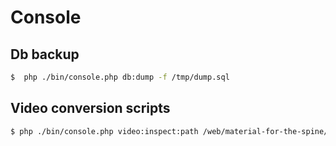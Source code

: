 # Console

## Db backup

```bash
$  php ./bin/console.php db:dump -f /tmp/dump.sql
```

## Video conversion scripts

```bash
$ php ./bin/console.php video:inspect:path /web/material-for-the-spine/tests/
```
